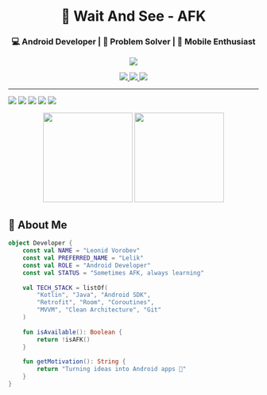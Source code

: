 <h1 align="center">👋 Wait And See - AFK</h1>
<h3 align="center">💻 Android Developer | 🎯 Problem Solver | 📱 Mobile Enthusiast</h3>

<p align="center">
  <img src="https://readme-typing-svg.herokuapp.com?font=Fira+Code&size=24&duration=4000&color=0095D5&center=true&vCenter=true&width=500&lines=Sometimes+waiting...;Sometimes+coding...;Always+learning+💫" />
</p>

<p align="center">
  <a href="https://t.me/WaitAndSee_5">
    <img src="https://img.shields.io/badge/Telegram-2CA5E0?style=for-the-badge&logo=telegram&logoColor=white" />
  </a>
  <a href="mailto:b_banni@inbox.ru">
    <img src="https://img.shields.io/badge/Gmail-D14836?style=for-the-badge&logo=gmail&logoColor=white" />
  </a>
  <a href="https://leetcode.com/u/L_E_L_I_K/">
    <img src="https://img.shields.io/badge/LeetCode-FFA116?style=for-the-badge&logo=leetcode&logoColor=black" />
  </a>
</p>

---
<p align="left">
  <img src="https://img.shields.io/badge/Kotlin-0095D5?style=for-the-badge&logo=kotlin&logoColor=white" />
  <img src="https://img.shields.io/badge/Android-3DDC84?style=for-the-badge&logo=android&logoColor=white" />
  <img src="https://img.shields.io/badge/Java-ED8B00?style=for-the-badge&logo=java&logoColor=white" />
  <img src="https://img.shields.io/badge/Git-F05032?style=for-the-badge&logo=git&logoColor=white" />
  <img src="https://img.shields.io/badge/GitHub-181717?style=for-the-badge&logo=github&logoColor=white" />
</p>

<p align="center">
  <img height="180em" src="https://github-readme-stats.vercel.app/api?username=WaitAndSee-AFK&show_icons=true&theme=radical&hide_border=true&count_private=true" />
  <img height="180em" src="https://github-readme-stats.vercel.app/api/top-langs/?username=WaitAndSee-AFK&layout=compact&theme=radical&hide_border=true" />
</p>


## 🚀 About Me

```kotlin
object Developer {
    const val NAME = "Leonid Vorobev"
    const val PREFERRED_NAME = "Lelik"
    const val ROLE = "Android Developer"
    const val STATUS = "Sometimes AFK, always learning"
    
    val TECH_STACK = listOf(
        "Kotlin", "Java", "Android SDK",
        "Retrofit", "Room", "Coroutines",
        "MVVM", "Clean Architecture", "Git"
    )
    
    fun isAvailable(): Boolean {
        return !isAFK()
    }
    
    fun getMotivation(): String {
        return "Turning ideas into Android apps 📱"
    }
}

